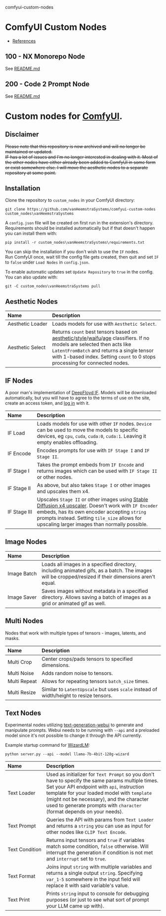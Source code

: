 comfyui-custom-nodes

# ComfyUI Custom Nodes

- [References](./REFERENCES.md)

## 100 - NX Monorepo Node

See [README.md](./100/README.md)

## 200 - Code 2 Prompt Node

See [README.md](./200/README.md)

# Custom nodes for [ComfyUI](https://github.com/comfyanonymous/ComfyUI).

## Disclaimer
~~Please note that this repository is now archived and will no longer be maintained or updated.  
IF has a lot of issues and I'm no longer interested in dealing with it. Most of the other nodes have either already been added to ComfyUI in some form or exist somewhere else. I will move the aesthetic nodes to a separate repository at some point.~~

## Installation
Clone the repository to `custom_nodes` in your ComfyUI directory:
```
git clone https://github.com/vanHeemstraSystems/comfyui-custom-nodes custom_nodes\vanHeemstraSystems
```

A `config.json` file will be created on first run in the extension's directory.  
Requirements should be installed automatically but if that doesn't happen you can install them with:
```
pip install -r custom_nodes\vanHeemstraSystems\requirements.txt
```
You can skip the installation if you don't wish to use the `IF` nodes.  
Run ComfyUI once, wait till the config file gets created, then quit and set `IF` to `false` under `Load Nodes` in `config.json`.

To enable automatic updates set `Update Repository` to `true` in the config. You can also update with:
```
git -C custom_nodes\vanHeemstraSystems pull
```


## Aesthetic Nodes
Name | Description
:--- | :---
Aesthetic&nbsp;Loader | Loads models for use with `Aesthetic Select`.
Aesthetic&nbsp;Select | Returns `count` best tensors based on [aesthetic](https://huggingface.co/cafeai/cafe_aesthetic)/[style](https://huggingface.co/cafeai/cafe_style)/[waifu](https://huggingface.co/cafeai/cafe_waifu)/[age](https://huggingface.co/nateraw/vit-age-classifier) classifiers. If no models are selected then acts like `LatentFromBatch` and returns a single tensor with 1-based index. Setting `count` to 0 stops processing for connected nodes.

## IF Nodes
A poor man's implementation of [DeepFloyd IF](https://huggingface.co/DeepFloyd). Models will be downloaded automatically, but you will have to agree to the terms of use on the site, create an access token, and [log in](https://huggingface.co/docs/huggingface_hub/quick-start#login) with it.

Name | Description
:--- | :---
IF&nbsp;Load | Loads models for use with other `IF` nodes. `Device` can be used to move the models to specific devices, eg `cpu`, `cuda`, `cuda:0`, `cuda:1`. Leaving it empty enables offloading.
IF&nbsp;Encode | Encodes prompts for use with `IF Stage I` and `IF Stage II`.
IF&nbsp;Stage&nbsp;I | Takes the prompt embeds from `IF Encode` and returns images which can be used with `IF Stage II` or other nodes.
IF&nbsp;Stage&nbsp;II | As above, but also takes `Stage I` or other images and upscales them x4.
IF&nbsp;Stage&nbsp;III | Upscales `Stage II` or other images using [Stable Diffusion x4 upscaler](https://huggingface.co/stabilityai/stable-diffusion-x4-upscaler). Doesn't work with `IF Encoder` embeds, has its own encoder accepting `string` prompts instead. Setting `tile_size` allows for upscaling larger images than normally possible.

## Image Nodes
Name | Description
:--- | :---
Image&nbsp;Batch | Loads all images in a specified directory, including animated gifs, as a batch. The images will be cropped/resized if their dimensions aren't equal.
Image&nbsp;Saver | Saves images without metadata in a specified directory. Allows saving a batch of images as a grid or animated gif as well.

## Multi Nodes
Nodes that work with multiple types of tensors - images, latents, and masks.

Name | Description
:--- | :---
Multi&nbsp;Crop | Center crops/pads tensors to specified dimensions.
Multi&nbsp;Noise | Adds random noise to tensors.
Multi&nbsp;Repeat | Allows for repeating tensors `batch_size` times.
Multi&nbsp;Resize | Similar to `LatentUpscale` but uses `scale` instead of width/height to resize tensors.

## Text Nodes
Experimental nodes utilizing [text-generation-webui](https://github.com/oobabooga/text-generation-webui) to generate and manipulate prompts. Webui needs to be running with `--api` and a preloaded model since it's not possible to change it through the API currently.

Example startup command for [WizardLM](https://huggingface.co/TheBloke/WizardLM-7B-uncensored-GPTQ):
```
python server.py --api --model llama-7b-4bit-128g-wizard
```

Name | Description
:--- | :---
Text&nbsp;Loader | Used as initializer for `Text Prompt` so you don't have to specify the same params multiple times. Set your API endpoint with `api`, instruction template for your loaded model with `template` (might not be necessary), and the character used to generate prompts with `character` (format depends on your needs).
Text&nbsp;Prompt | Queries the API with params from `Text Loader` and returns a `string` you can use as input for other nodes like `CLIP Text Encode`.
Text&nbsp;Condition | Returns input tensors and `true` if variables match some condition, `false` otherwise. Will interrupt the generation if condition is not met and `interrupt` set to `true`.
Text&nbsp;Format | Joins input `string` with multiple variables and returns a single output `string`. Specifying `var_1-5` somewhere in the input field will replace it with said variable's value.
Text&nbsp;Print | Prints `string` input to console for debugging purposes (or just to see what sort of prompt your LLM came up with).